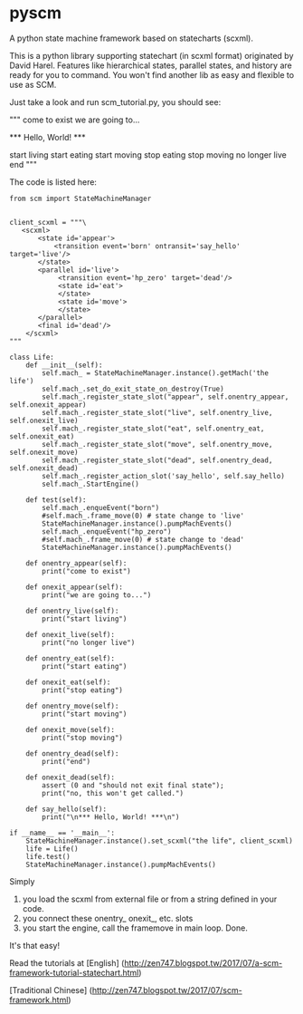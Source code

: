 # pyscm
A python state machine framework based on statecharts (scxml).

This is a python library supporting statechart (in scxml format) originated by David Harel.
Features like hierarchical states, parallel states, and history are ready for you to command.
You won't find another lib as easy and flexible to use as SCM.

Just take a look and run scm_tutorial.py, you should see:

"""
come to exist
we are going to...

*** Hello, World! ***

start living
start eating
start moving
stop eating
stop moving
no longer live
end
"""

The code is listed here:
```
from scm import StateMachineManager


client_scxml = """\
   <scxml> 
       <state id='appear'> 
           <transition event='born' ontransit='say_hello' target='live'/> 
       </state> 
       <parallel id='live'> 
            <transition event='hp_zero' target='dead'/> 
            <state id='eat'> 
            </state> 
            <state id='move'> 
            </state> 
       </parallel> 
       <final id='dead'/>
    </scxml> 
"""

class Life:
    def __init__(self):
        self.mach_ = StateMachineManager.instance().getMach('the life')
        self.mach_.set_do_exit_state_on_destroy(True)
        self.mach_.register_state_slot("appear", self.onentry_appear, self.onexit_appear)
        self.mach_.register_state_slot("live", self.onentry_live, self.onexit_live)
        self.mach_.register_state_slot("eat", self.onentry_eat, self.onexit_eat)
        self.mach_.register_state_slot("move", self.onentry_move, self.onexit_move)
        self.mach_.register_state_slot("dead", self.onentry_dead, self.onexit_dead)
        self.mach_.register_action_slot('say_hello', self.say_hello)
        self.mach_.StartEngine()
        
    def test(self):
        self.mach_.enqueEvent("born")
        #self.mach_.frame_move(0) # state change to 'live'
        StateMachineManager.instance().pumpMachEvents()
        self.mach_.enqueEvent("hp_zero")
        #self.mach_.frame_move(0) # state change to 'dead'
        StateMachineManager.instance().pumpMachEvents()
        
    def onentry_appear(self):
        print("come to exist")
    
    def onexit_appear(self):
        print("we are going to...")
    
    def onentry_live(self):
        print("start living")
    
    def onexit_live(self):
        print("no longer live")
    
    def onentry_eat(self):
        print("start eating")
    
    def onexit_eat(self):
        print("stop eating")
    
    def onentry_move(self):
        print("start moving")
    
    def onexit_move(self):
        print("stop moving")
    
    def onentry_dead(self):
        print("end")
    
    def onexit_dead(self):
        assert (0 and "should not exit final state");
        print("no, this won't get called.")
    
    def say_hello(self):
        print("\n*** Hello, World! ***\n")
        
if __name__ == '__main__':
    StateMachineManager.instance().set_scxml("the life", client_scxml)
    life = Life()
    life.test()
    StateMachineManager.instance().pumpMachEvents()

```

Simply
1. you load the scxml from external file or from a string defined in your code.
2. you connect these onentry_ onexit_, etc. slots
3. you start the engine, call the framemove in main loop.
Done.

It's that easy!

Read the tutorials at
[English] (http://zen747.blogspot.tw/2017/07/a-scm-framework-tutorial-statechart.html)

[Traditional Chinese] (http://zen747.blogspot.tw/2017/07/scm-framework.html)
